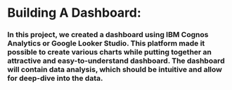 # Building A Dashboard:
### In this project, we created a dashboard using IBM Cognos Analytics or Google Looker Studio. This platform made it possible to create various charts while putting together an attractive and easy-to-understand dashboard. The dashboard will contain data analysis, which should be intuitive and allow for deep-dive into the data.
